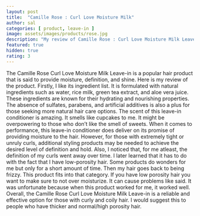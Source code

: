 ```yaml
---
layout: post
title:  "Camille Rose : Curl Love Moisture Milk"
author: sal
categories: [ product, leave-in ]
image: assets/images/products/rose.jpg
description: "My review of Camille Rose : Curl Love Moisture Milk Leave in "
featured: true
hidden: true
rating: 3
---
```

The Camille Rose Curl Love Moisture Milk Leave-in is a popular hair product that is said to provide moisture, definition, and shine. Here is my review of the product.
Firstly, I like its ingredient list. It is formulated with natural ingredients such as water, rice milk, green tea extract, and aloe vera juice. These ingredients are known for their hydrating and nourishing properties. The absence of sulfates, parabens, and artificial additives is also a plus for those seeking more natural hair care options.
The scent of this leave-in conditioner is amazing. It smells like cupcakes to me. It might be overpowering to those who don’t like the smell of sweets.
When it comes to performance, this leave-in conditioner does deliver on its promise of providing moisture to the hair. However, for those with extremely tight or unruly curls, additional styling products may be needed to achieve the desired level of definition and hold.
Also, I noticed that, for me atleast, the definition of my curls went away over time. I later learned that it has to do with the fact that I have low-porosity hair. Some products do wonders for me but only for a short amount of time. Then my hair goes back to being frizzy. This product fits into that category. If you have low porosity hair you want to make sure to not over moisturize.  It can cause problems like said. It was unfortunate because when this product worked for me, it worked well.
Overall, the Camille Rose Curl Love Moisture Milk Leave-in is a reliable and effective option for those with curly and coily hair. I would suggest this to people who have thicker and normal/high porosity hair.
